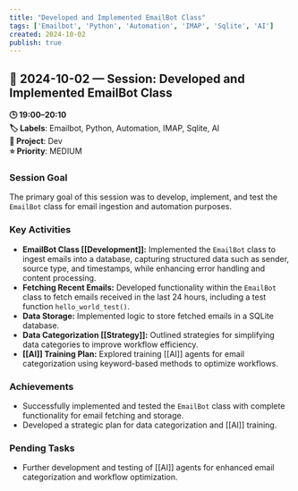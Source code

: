 ```yaml
---
title: "Developed and Implemented EmailBot Class"
tags: ['Emailbot', 'Python', 'Automation', 'IMAP', 'Sqlite', 'AI']
created: 2024-10-02
publish: true
---
```


## 📅 2024-10-02 — Session: Developed and Implemented EmailBot Class

**🕒 19:00–20:10**  
**🏷️ Labels**: Emailbot, Python, Automation, IMAP, Sqlite, AI  
**📂 Project**: Dev  
**⭐ Priority**: MEDIUM  


### Session Goal
The primary goal of this session was to develop, implement, and test the `EmailBot` class for email ingestion and automation purposes.

### Key Activities
- **EmailBot Class [[Development]]:** Implemented the `EmailBot` class to ingest emails into a database, capturing structured data such as sender, source type, and timestamps, while enhancing error handling and content processing.
- **Fetching Recent Emails:** Developed functionality within the `EmailBot` class to fetch emails received in the last 24 hours, including a test function `hello_world_test()`.
- **Data Storage:** Implemented logic to store fetched emails in a SQLite database.
- **Data Categorization [[Strategy]]:** Outlined strategies for simplifying data categories to improve workflow efficiency.
- **[[AI]] Training Plan:** Explored training [[AI]] agents for email categorization using keyword-based methods to optimize workflows.

### Achievements
- Successfully implemented and tested the `EmailBot` class with complete functionality for email fetching and storage.
- Developed a strategic plan for data categorization and [[AI]] training.

### Pending Tasks
- Further development and testing of [[AI]] agents for enhanced email categorization and workflow optimization.
